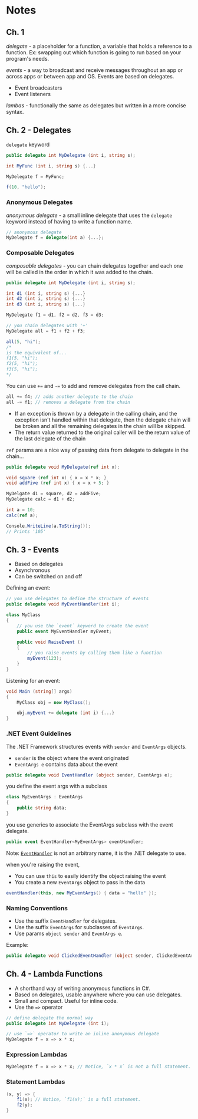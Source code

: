 
# Notes

## Ch. 1

_delegate_ - a placeholder for a function, a variable that holds a reference to a function. Ex: swapping out which function is going to run based on your program's needs. 

_events_ - a way to broadcast and receive messages throughout an app or across apps or between app and OS. Events are based on delegates. 

- Event broadcasters
- Event listeners

_lambas_ - functionally the same as delegates but written in a more concise syntax. 

## Ch. 2 - Delegates

`delegate` keyword

```C#
public delegate int MyDelegate (int i, string s);

int MyFunc (int i, string s) {...}

MyDelegate f = MyFunc;

f(10, "hello");
```

### Anonymous Delegates

_anonymous delegate_ - a small inline delegate that uses the `delegate` keyword instead of having to write a function name.

```C#
// anonymous delegate
MyDelegate f = delegate(int a) {...};
```

### Composable Delegates

_composable delegates_ - you can chain delegates together and each one will be called in the order in which it was added to the chain. 

```C#
public delegate int MyDelegate (int i, string s);

int d1 (int i, string s) {...}
int d2 (int i, string s) {...}
int d3 (int i, string s) {...}

MyDelegate f1 = d1, f2 = d2, f3 = d3;

// you chain delegates with '+'
MyDelegate all = f1 + f2 + f3;

all(5, "hi");
/*
is the equivalent of...
f1(5, "hi");
f2(5, "hi");
f3(5, "hi");
*/
```

You can use `+=` and `-=` to add and remove delegates from the call chain.

```C#
all += f4; // adds another delegate to the chain
all -= f1; // removes a delegate from the chain
```

* If an exception is thrown by a delegate in the calling chain, and the exception isn't handled within that delegate, then the delegate chain will be broken and all the remaining delegates in the chain will be skipped. 
* The return value returned to the original caller will be the return value of the last delegate of the chain

`ref` params are a nice way of passing data from delegate to delegate in the chain...

```C#
public delegate void MyDelegate(ref int x);

void square (ref int x) { x = x * x; }
void addFive (ref int x) { x = x + 5; }

MyDelgate d1 = square, d2 = addFive;
MyDelegate calc = d1 + d2;

int a = 10;
calc(ref a);

Console.WriteLine(a.ToString());
// Prints '105'
```

## Ch. 3 - Events

* Based on delegates
* Asynchronous
* Can be switched on and off

Defining an event:

```C#
// you use delegates to define the structure of events
public delegate void MyEventHandler(int i);

class MyClass 
{
	// you use the `event` keyword to create the event
	public event MyEventHandler myEvent;

	public void RaiseEvent () 
	{
		// you raise events by calling them like a function
		myEvent(123);
	}
}
```

Listening for an event:

```C#
void Main (string[] args) 
{
	MyClass obj = new MyClass();

	obj.myEvent += delegate (int i) {...}
}
```

### .NET Event Guidelines

The .NET Framework structures events with `sender` and `EventArgs` objects.

* `sender` is the object where the event originated
* `EventArgs e` contains data about the event 

```C#
public delegate void EventHandler (object sender, EventArgs e);
```

you define the event args with a subclass

```C#
class MyEventArgs : EventArgs
{
	public string data;
}
```

you use generics to associate the EventArgs subclass with the event delegate. 

```C#
public event EventHandler<MyEventArgs> eventHandler;
```

Note: [`EventHandler`](https://learn.microsoft.com/en-us/dotnet/api/system.eventhandler?view=net-8.0) is not an arbitrary name, it is the .NET delegate to use.

when you're raising the event, 

* You can use `this` to easily identify the object raising the event
* You create a new `EventArgs` object to pass in the data

```C#
eventHandler(this, new MyEventArgs() { data = "hello" });
```

### Naming Conventions

* Use the suffix `EventHandler` for delegates.
* Use the suffix `EventArgs` for subclasses of `EventArgs`.
* Use params `object sender` and `EventArgs e`.

Example: 

```C#
public delegate void ClickedEventHandler (object sender, ClickedEventArgs e);
```

## Ch. 4 - Lambda Functions

* A shorthand way of writing anonymous functions in C#.
* Based on delegates, usable anywhere where you can use delegates. 
* Small and compact. Useful for inline code. 
* Use the `=>` operator 

```C#
// define delegate the normal way 
public delegate int MyDelegate (int i);

// use `=>` operator to write an inline anonymous delegate 
MyDelegate f = x => x * x;
```

### Expression Lambdas

```C#
MyDelegate f = x => x * x; // Notice, `x * x` is not a full statement.
```

### Statement Lambdas

```C#
(x, y) => {
	f1(x); // Notice, `f1(x);` is a full statement.
	f2(y);
}
```
